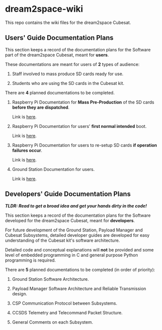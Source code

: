 # dream2space-wiki

This repo contains the wiki files for the dream2space Cubesat.

## Users' Guide Documentation Plans

This section keeps a record of the documentation plans for the Software part of the dream2space Cubesat, meant for **users**.

These documentations are meant for users of **2** types of audience:

1. Staff involved to mass produce SD cards ready for use.

2. Students who are using the SD cards in the Cubesat kit.

There are **4** planned documentations to be completed.

1. Raspberry Pi Documentation for **Mass Pre-Production** of the SD cards **before they are dispatched**.

    Link is [here](v0.2-doc/users/01-sd-mass-production.md).

2. Raspberry Pi Documentation for users' **first normal intended** boot.

    Link is [here](v0.2-doc/users/02-payload_first_boot.md).

3. Raspberry Pi Documentation for users to re-setup SD cards **if operation failures occur**.

    Link is [here](v0.2-doc/users//03-payload_setup.md).

4. Ground Station Documentation for users.

    Link is [here](v0.2-doc/users/04-ground_station.md).

## Developers' Guide Documentation Plans

***TLDR: Read to get a broad idea and get your hands dirty in the code!***

This section keeps a record of the documentation plans for the Software developed for the dream2space Cubesat, meant for **developers**.

For future development of the Ground Station, Payload Manager and Cubesat Subsystems, detailed developer guides are developed for easy understanding of the Cubesat kit's software architecture.

Detailed code and conceptual explanations will **not** be provided and some level of embedded programming in C and general purpose Python programming is required.

There are **5** planned documentations to be completed (in order of priority):

1. Ground Station Software Architecture.

2. Payload Manager Software Architecture and Reliable Transmission design.

3. CSP Communication Protocol between Subsystems.

4. CCSDS Telemetry and Telecommand Packet Structure.

5. General Comments on each Subsystem.
